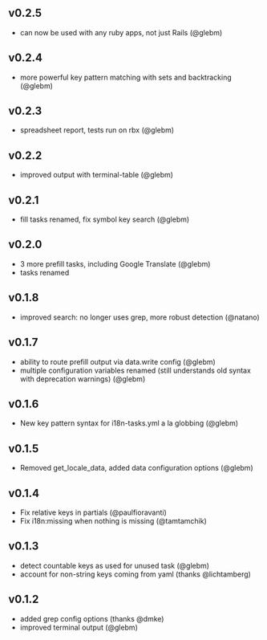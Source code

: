 ## v0.2.5

* can now be used with any ruby apps, not just Rails (@glebm)

## v0.2.4

* more powerful key pattern matching with sets and backtracking (@glebm)

## v0.2.3

* spreadsheet report, tests run on rbx (@glebm)

## v0.2.2

* improved output with terminal-table (@glebm)

## v0.2.1

* fill tasks renamed, fix symbol key search (@glebm)

## v0.2.0

* 3 more prefill tasks, including Google Translate (@glebm)
* tasks renamed

## v0.1.8

* improved search: no longer uses grep, more robust detection (@natano)

## v0.1.7

* ability to route prefill output via data.write config (@glebm)
* multiple configuration variables renamed (still understands old syntax with deprecation warnings) (@glebm)

## v0.1.6

* New key pattern syntax for i18n-tasks.yml a la globbing (@glebm)

## v0.1.5

* Removed get_locale_data, added data configuration options (@glebm)

## v0.1.4

* Fix relative keys in partials (@paulfioravanti)
* Fix i18n:missing when nothing is missing (@tamtamchik)

## v0.1.3

* detect countable keys as used for unused task (@glebm)
* account for non-string keys coming from yaml (thanks @lichtamberg)

## v0.1.2

* added grep config options (thanks @dmke)
* improved terminal output (@glebm)
